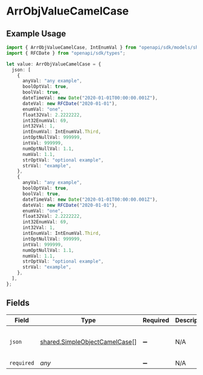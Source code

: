 # ArrObjValueCamelCase

## Example Usage

```typescript
import { ArrObjValueCamelCase, IntEnumVal } from "openapi/sdk/models/shared";
import { RFCDate } from "openapi/sdk/types";

let value: ArrObjValueCamelCase = {
  json: [
    {
      anyVal: "any example",
      boolOptVal: true,
      boolVal: true,
      dateTimeVal: new Date("2020-01-01T00:00:00.001Z"),
      dateVal: new RFCDate("2020-01-01"),
      enumVal: "one",
      float32Val: 2.2222222,
      int32EnumVal: 69,
      int32Val: 1,
      intEnumVal: IntEnumVal.Third,
      intOptNullVal: 999999,
      intVal: 999999,
      numOptNullVal: 1.1,
      numVal: 1.1,
      strOptVal: "optional example",
      strVal: "example",
    },
    {
      anyVal: "any example",
      boolOptVal: true,
      boolVal: true,
      dateTimeVal: new Date("2020-01-01T00:00:00.001Z"),
      dateVal: new RFCDate("2020-01-01"),
      enumVal: "one",
      float32Val: 2.2222222,
      int32EnumVal: 69,
      int32Val: 1,
      intEnumVal: IntEnumVal.Third,
      intOptNullVal: 999999,
      intVal: 999999,
      numOptNullVal: 1.1,
      numVal: 1.1,
      strOptVal: "optional example",
      strVal: "example",
    },
  ],
};
```

## Fields

| Field                                                                                 | Type                                                                                  | Required                                                                              | Description                                                                           | Example                                                                               |
| ------------------------------------------------------------------------------------- | ------------------------------------------------------------------------------------- | ------------------------------------------------------------------------------------- | ------------------------------------------------------------------------------------- | ------------------------------------------------------------------------------------- |
| `json`                                                                                | [shared.SimpleObjectCamelCase](../../../sdk/models/shared/simpleobjectcamelcase.md)[] | :heavy_minus_sign:                                                                    | N/A                                                                                   | [<br/>"...",<br/>"..."<br/>]                                                          |
| `required`                                                                            | *any*                                                                                 | :heavy_minus_sign:                                                                    | N/A                                                                                   |                                                                                       |